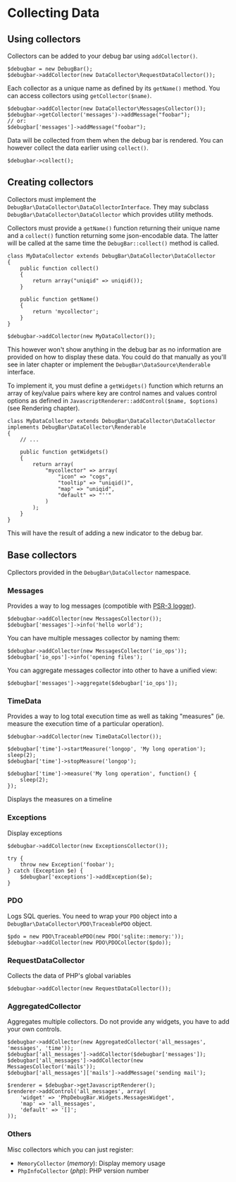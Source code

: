 # Collecting Data

## Using collectors

Collectors can be added to your debug bar using `addCollector()`. 

    $debugbar = new DebugBar();
    $debugbar->addCollector(new DataCollector\RequestDataCollector());

Each collector as a unique name as defined by its `getName()` method. You can 
access collectors using `getCollector($name)`.

    $debugbar->addCollector(new DataCollector\MessagesCollector());
    $debugbar->getCollector('messages')->addMessage("foobar");
    // or:
    $debugbar['messages']->addMessage("foobar");

Data will be collected from them when the debug bar is rendered. You can however
collect the data earlier using `collect()`.

    $debugbar->collect();

## Creating collectors

Collectors must implement the `DebugBar\DataCollector\DataCollectorInterface`. They
may subclass `DebugBar\DataCollector\DataCollector` which provides utility methods.

Collectors must provide a `getName()` function returning their unique name and a
`collect()` function returning some json-encodable data. The latter will be called at the
same time the `DebugBar::collect()` method is called.

    class MyDataCollector extends DebugBar\DataCollector\DataCollector
    {
        public function collect()
        {
            return array("uniqid" => uniqid());
        }

        public function getName()
        {
            return 'mycollector';
        }
    }

    $debugbar->addCollector(new MyDataCollector());

This however won't show anything in the debug bar as no information are provided
on how to display these data. You could do that manually as you'll see in later chapter
or implement the `DebugBar\DataSource\Renderable` interface. 

To implement it, you must define a `getWidgets()` function which returns an array
of key/value pairs where key are control names and values control options as defined
in `JavascriptRenderer::addControl($name, $options)` (see Rendering chapter).

    class MyDataCollector extends DebugBar\DataCollector\DataCollector implements DebugBar\DataCollector\Renderable
    {
        // ...

        public function getWidgets()
        {
            return array(
                "mycollector" => array(
                    "icon" => "cogs",
                    "tooltip" => "uniqid()",
                    "map" => "uniqid",
                    "default" => "''"
                )
            );
        }
    }

This will have the result of adding a new indicator to the debug bar.

## Base collectors

Cpllectors provided in the `DebugBar\DataCollector` namespace.

### Messages

Provides a way to log messages (compotible with [PSR-3 logger](https://github.com/php-fig/fig-standards/blob/master/accepted/PSR-3-logger-interface.md)).

    $debugbar->addCollector(new MessagesCollector());
    $debugbar['messages']->info('hello world');

You can have multiple messages collector by naming them:

    $debugbar->addCollector(new MessagesCollector('io_ops'));
    $debugbar['io_ops']->info('opening files');

You can aggregate messages collector into other to have a unified view:

    $debugbar['messages']->aggregate($debugbar['io_ops']);

### TimeData

Provides a way to log total execution time as well as taking "measures" (ie. measure the execution time of a particular operation).

    $debugbar->addCollector(new TimeDataCollector());
    
    $debugbar['time']->startMeasure('longop', 'My long operation');
    sleep(2);
    $debugbar['time']->stopMeasure('longop');

    $debugbar['time']->measure('My long operation', function() {
        sleep(2);
    });

Displays the measures on a timeline

### Exceptions

Display exceptions

    $debugbar->addCollector(new ExceptionsCollector());

    try {
        throw new Exception('foobar');
    } catch (Exception $e) {
        $debugbar['exceptions']->addException($e);
    }

### PDO

Logs SQL queries. You need to wrap your `PDO` object into a `DebugBar\DataCollector\PDO\TraceablePDO` object.

    $pdo = new PDO\TraceablePDO(new PDO('sqlite::memory:'));
    $debugbar->addCollector(new PDO\PDOCollector($pdo));

### RequestDataCollector

Collects the data of PHP's global variables

    $debugbar->addCollector(new RequestDataCollector());

### AggregatedCollector

Aggregates multiple collectors. Do not provide any widgets, you have to add your own controls.

    $debugbar->addCollector(new AggregatedCollector('all_messages', 'messages', 'time'));
    $debugbar['all_messages']->addCollector($debugbar['messages']);
    $debugbar['all_messages']->addCollector(new MessagesCollector('mails'));
    $debugbar['all_messages']['mails']->addMessage('sending mail');

    $renderer = $debugbar->getJavascriptRenderer();
    $renderer->addControl('all_messages', array(
        'widget' => 'PhpDebugBar.Widgets.MessagesWidget',
        'map' => 'all_messages',
        'default' => '[]';
    ));

### Others

Misc collectors which you can just register:

 - `MemoryCollector` (*memory*): Display memory usage
 - `PhpInfoCollector` (*php*): PHP version number
